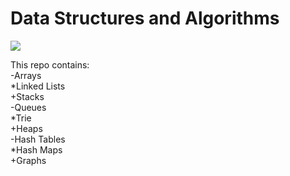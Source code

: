 # Data Structures and Algorithms  
[![](https://img.shields.io/badge/Java-ED8B00?style=for-the-badge&logo=java&logoColor=white)]()   

This repo contains:  
-Arrays  
*Linked Lists  
+Stacks  
-Queues  
*Trie  
+Heaps  
-Hash Tables  
*Hash Maps  
+Graphs